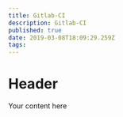 ```yaml
---
title: Gitlab-CI
description: Gitlab-CI
published: true
date: 2019-03-08T18:09:29.259Z
tags: 
---
```


# Header

Your content here
